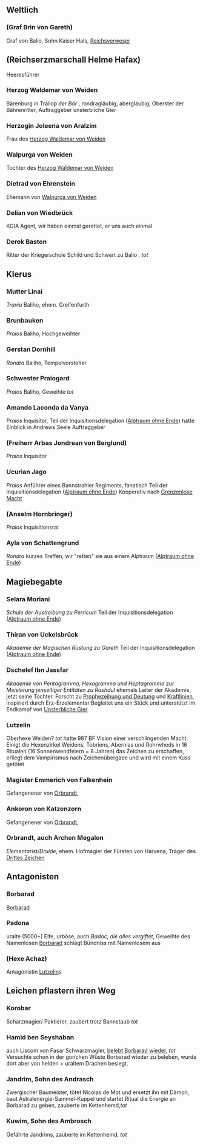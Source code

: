 ## Weltlich

### (Graf Brin von Gareth)
Graf von Balio, Sohn Kaiser Hals, [Reichsverweser](Geschichte.md#21.%20Ingerim%2022%20Hal)
## (Reichserzmarschall Helme Hafax)
Heeresführer
### Herzog Waldemar von Weiden
Bärenburg in Trallop
*der Bär* , rondragläubig, abergläubig, Oberster der Bährenritter, Auftraggeber unsterbliche Gier
### Herzogin Joleena von Aralzim
Frau des [Herzog Waldemar von Weiden](#Herzog%20Waldemar%20von%20Weiden)
### Walpurga von Weiden
Tochter des [Herzog Waldemar von Weiden](#Herzog%20Waldemar%20von%20Weiden)
### Dietrad von Ehrenstein
Ehemann von [Walpurga von Weiden](#Walpurga%20von%20Weiden)
### Delian von Wiedbrück
KGIA Agent, wir haben einmal gerettet, er uns auch einmal
### Derek Baston
Ritter der Kriegerschule Schild und Schwert zu Balio , *tot*



## Klerus

### Mutter Linai
*Travia*
Baliho, ehem. Greifenfurth
### Brunbauken
*Praios*
Baliho, Hochgeweihter

### Gerstan Dornhill
*Rondra*
Baliho, Tempelvorsteher

### Schwester Praiogard
*Praios*
Baliho, Geweihte *tot*

### Amando Laconda da Vanya
*Praios*
Inquisitor, 
Teil der Inquisitionsdelegation ([Alptraum ohne Ende](Geschichte.md#Alptraum%20ohne%20Ende))
hatte Einblick in Andrews Seele
Auftraggeber 

### (Freiherr Arbas Jondrean von Berglund)
*Praios*
Inquisitor
### Ucurian Jago
*Praios*
Anführer eines Bannstrahler Regiments, fanatisch
Teil der Inquisitionsdelegation ([Alptraum ohne Ende](Geschichte.md#Alptraum%20ohne%20Ende))
Kooperativ nach [Grenzenlose Macht](Geschichte.md#Grenzenlose%20Macht)

### (Anselm Hornbringer)
*Praios*
Inquisitionsrat
### Ayla von Schattengrund
*Rondra*
kurzes Treffen, wir "retten" sie aus einem Alptraum  ([Alptraum ohne Ende](Geschichte.md#Alptraum%20ohne%20Ende))
## Magiebegabte
### Selara Moriani 
*Schule der Austreibung zu Perricum*
Teil der Inquisitionsdelegation ([Alptraum ohne Ende](Geschichte.md#Alptraum%20ohne%20Ende))

### Thiran von Uckelsbrück
*Akademie der Magischen Rüstung zu Gareth*
Teil der Inquisitionsdelegation ([Alptraum ohne Ende](Geschichte.md#Alptraum%20ohne%20Ende))
### Dschelef Ibn Jassfar
*Akademie von Pentagramma, Hexagramma und Heptagramma zur Meisterung jenseitiger Entitäten zu Rashdul*
ehemals Leiter der Akademie, jetzt seine Tochter. Forscht zu [Prophezeihung und Deutung](Prophezeihung%20und%20Deutung.md)  und [Kraftlinien](Notizen/Kraftlinien.md), inspiriert durch Erz-Erzelementar
Begleitet uns ein Stück und unterstützt im Endkampf von [Unsterbliche Gier](Geschichte.md#Unsterbliche%20Gier)

### Lutzelin
Oberhexe Weiden? *tot*
hatte 987 BF Vision einer verschlingenden Macht. Einigt die Hexenzirkel Weidens, Tobriens, Abernias und Rohrwheds in 16 Ritualen (16 Sonnenwendfeiern = 8 Jahren) das Zeichen zu erschaffen, erliegt dem Vampirismus nach Zeichenübergabe und wird mit einem Kuss getötet 

### Magister Emmerich von Falkenhein
Gefangenener von [Orbrandt](#Orbrandt), 

### Ankoron von Katzenzorn
Gefangenener von [Orbrandt](#Orbrandt), 


### Orbrandt, auch Archon Megalon
*Elementarist/Druide*, ehem. Hofmagier der Fürsten von Harvena, Träger des [Drittes Zeichen](Notizen/Drittes%20Zeichen.md)

## Antagonisten

### Borbarad 
[Borbarad](Borbarad.md)
### Padona 
uralte (5000+) Elfe, urböse, auch *Badoc*, *die alles vergiftet*, Geweihte des Namenlosen
[Borbarad](Borbarad.md) schlägt Bündniss mit Namenlosem aus

### (Hexe Achaz)
Antagonistin [Lutzelin](#Lutzelin)s

## Leichen pflastern ihren Weg

### Korobar
Scharzmagier/ Paktierer, zaubert trotz Bannstaub *tot*
### Hamid ben Seyshaban
auch Liscom von Fasar
Schwarzmagier, [belebt Borbarad wieder](Geschichte.md#2.%20Rahja%2022%20Hal), *tot*
Versuchte schon in der gorichen Wüste Borbarad wieder zu beleben, wurde dort aber von helden + uraltem Drachen besiegt.

### Jandrim, Sohn des Andrasch
Zwergischer Baumeister, tötet Nicolas de Mot und ersetzt ihn mit Dämon, baut Astralenergie-Sammel-Kuppel und startet Ritual die Energie an Borbarad zu geben, zauberte im Kettenhemd,*tot*

### Kuwim, Sohn des Ambrosch
Gefährte Jandrims, zauberte im Kettenhemd, *tot*



